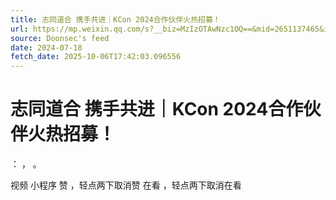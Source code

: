 ```yaml
---
title: 志同道合 携手共进｜KCon 2024合作伙伴火热招募！
url: https://mp.weixin.qq.com/s?__biz=MzIzOTAwNzc1OQ==&mid=2651137465&idx=2&sn=2954e67844403906b5e309fabb237def
source: Doonsec's feed
date: 2024-07-18
fetch_date: 2025-10-06T17:42:03.096556
---
```


# 志同道合 携手共进｜KCon 2024合作伙伴火热招募！

：
，
。

视频
小程序
赞
，轻点两下取消赞
在看
，轻点两下取消在看